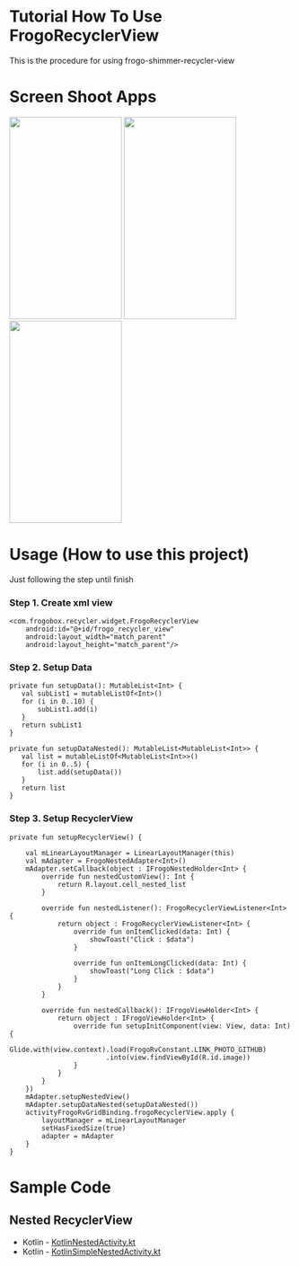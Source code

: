# Tutorial How To Use FrogoRecyclerView
This is the procedure for using frogo-shimmer-recycler-view

# Screen Shoot Apps
<span align="center"><img width="200px" height="360px" src="https://raw.githubusercontent.com/amirisback/frogo-recycler-view/master/docs/image/ss_nested_menu.png"></span>
<span align="center"><img width="200px" height="360px" src="https://raw.githubusercontent.com/amirisback/frogo-recycler-view/master/docs/image/ss_nested_simple.png"></span>
<span align="center"><img width="200px" height="360px" src="https://raw.githubusercontent.com/amirisback/frogo-recycler-view/master/docs/image/ss_nested_simple.gif"></span>

# Usage (How to use this project)
Just following the step until finish
    
### Step 1. Create xml view
    
    <com.frogobox.recycler.widget.FrogoRecyclerView
        android:id="@+id/frogo_recycler_view"
        android:layout_width="match_parent"
        android:layout_height="match_parent"/>
    
    	 	
### Step 2. Setup Data

    private fun setupData(): MutableList<Int> {
       val subList1 = mutableListOf<Int>()
       for (i in 0..10) {
           subList1.add(i)
       }
       return subList1
    }

    private fun setupDataNested(): MutableList<MutableList<Int>> {
       val list = mutableListOf<MutableList<Int>>()
       for (i in 0..5) {
           list.add(setupData())
       }
       return list
    }

### Step 3. Setup RecyclerView

    private fun setupRecyclerView() {

        val mLinearLayoutManager = LinearLayoutManager(this)
        val mAdapter = FrogoNestedAdapter<Int>()
        mAdapter.setCallback(object : IFrogoNestedHolder<Int> {
            override fun nestedCustomView(): Int {
                return R.layout.cell_nested_list
            }

            override fun nestedListener(): FrogoRecyclerViewListener<Int> {
                return object : FrogoRecyclerViewListener<Int> {
                    override fun onItemClicked(data: Int) {
                        showToast("Click : $data")
                    }

                    override fun onItemLongClicked(data: Int) {
                        showToast("Long Click : $data")
                    }
                }
            }

            override fun nestedCallback(): IFrogoViewHolder<Int> {
                return object : IFrogoViewHolder<Int> {
                    override fun setupInitComponent(view: View, data: Int) {
                        Glide.with(view.context).load(FrogoRvConstant.LINK_PHOTO_GITHUB)
                            .into(view.findViewById(R.id.image))
                    }
                }
            }
        })
        mAdapter.setupNestedView()
        mAdapter.setupDataNested(setupDataNested())
        activityFrogoRvGridBinding.frogoRecyclerView.apply {
            layoutManager = mLinearLayoutManager
            setHasFixedSize(true)
            adapter = mAdapter
        }
    }


# Sample Code 
## Nested RecyclerView
- Kotlin - [KotlinNestedActivity.kt](https://github.com/amirisback/frogo-recycler-view/blob/master/app/src/main/java/com/frogobox/recycler/kotlinsample/usingadapter/KotlinNestedActivity.kt)
- Kotlin - [KotlinSimpleNestedActivity.kt](https://github.com/amirisback/frogo-recycler-view/blob/master/app/src/main/java/com/frogobox/recycler/kotlinsample/usingadapter/KotlinSimpleNestedActivity.kt)
